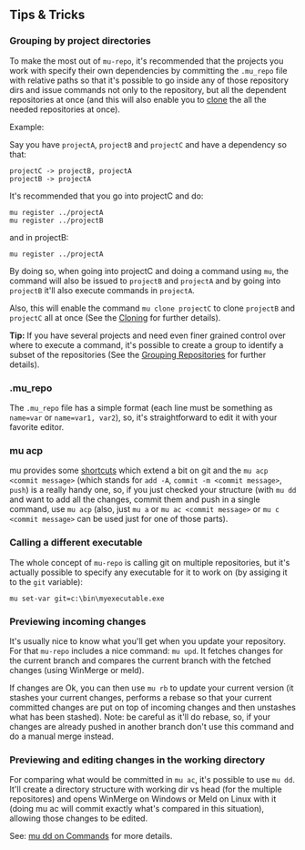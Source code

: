 Tips & Tricks
---------------

### Grouping by project directories

To make the most out of `mu-repo`, it's recommended that the projects you work with specify
their own dependencies by committing the `.mu_repo` file with relative paths so that it's
possible to go inside any of those repository dirs and issue commands not only to the repository,
but all the dependent repositories at once (and this will also enable you to [clone](cloning.md) the all
the needed repositories at once).

Example:

Say you have `projectA`, `projectB` and `projectC` and have a dependency so that:

    projectC -> projectB, projectA
    projectB -> projectA 

It's recommended that you go into projectC and do:

    mu register ../projectA
    mu register ../projectB

and in projectB:

    mu register ../projectA

By doing so, when going into projectC and doing a command using `mu`, the command will also be issued
to `projectB` and `projectA` and by going into `projectB` it'll also execute commands in `projectA`.

Also, this will enable the command `mu clone projectC` to clone `projectB` and `projectC` all at once
(See the [Cloning](cloning.md) for further details).


**Tip:** If you have several projects and need even finer grained control over where to execute a command, it's possible
to create a group to identify a subset of the repositories (See the [Grouping Repositories](grouping.md) for further details). 


### .mu_repo

The `.mu_repo` file has a simple format (each line must be something as `name=var` or `name=var1, var2`), so, it's straightforward
to edit it with your favorite editor.


### mu acp

mu provides some [shortcuts](shortcuts.md) which extend a bit on git and the `mu acp <commit message>` (which stands for `add -A`, `commit -m <commit message>`, `push`) is
a really handy one, so, if you just checked your structure (with `mu dd` and want to add all the changes, commit them and push in a single
command, use `mu acp` (also, just `mu a` or `mu ac <commit message>` or `mu c <commit message>` can be used just for one of those parts).  

### Calling a different executable

The whole concept of `mu-repo` is calling git on multiple repositories, but it's actually possible
to specify any executable for it to work on (by assiging it to the `git` variable): 

    mu set-var git=c:\bin\myexecutable.exe

 
### Previewing incoming changes

It's usually nice to know what you'll get when you update your repository. For that `mu-repo` includes a nice
command: `mu upd`. It fetches changes for the current branch and compares the current branch with the fetched changes (using WinMerge or meld).

If changes are Ok, you can then use `mu rb` to update your current version (it stashes your current changes, performs a rebase so that your current 
committed changes are put on top of incoming changes and then unstashes what has been stashed). Note: be careful as it'll do rebase, so, if 
your changes are already pushed in another branch don't use this command and do a manual merge instead.

### Previewing and editing changes in the working directory

For comparing what would be committed in `mu ac`, it's possible to use `mu dd`. It'll create a directory structure with working dir vs head (for the multiple repositores) and opens
WinMerge on Windows or Meld on Linux with it (doing mu ac will commit exactly what's compared in this situation), allowing those changes to be edited.

See: [mu dd on Commands](commands.md) for more details.

